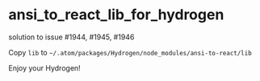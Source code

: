 # ansi_to_react_lib_for_hydrogen
solution to issue #1944, #1945, #1946

Copy `lib` to `~/.atom/packages/Hydrogen/node_modules/ansi-to-react/lib`

Enjoy your Hydrogen!

